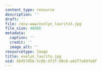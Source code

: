 ```yaml
---
content_type: resource
description: ''
draft: ''
file: /ocw-www/evelyn_laurito3.jpg
file_size: 46666
metadata:
  caption: ''
  credit: ''
  image_alt: ''
resourcetype: Image
title: evelyn_laurito.jpg
uid: 4845745b-5c8b-4f2f-90c0-a42f7e84fe0f
---
```

